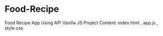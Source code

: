 # Food-Recipe
Food Recipe App Using API  Vanilla JS Project
Content: index.html , app.js , style.css
